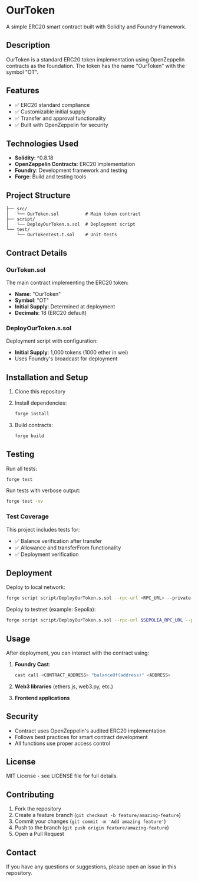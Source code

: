 # OurToken

A simple ERC20 smart contract built with Solidity and Foundry framework.

## Description

OurToken is a standard ERC20 token implementation using OpenZeppelin contracts as the foundation. The token has the name "OurToken" with the symbol "OT".

## Features

- ✅ ERC20 standard compliance
- ✅ Customizable initial supply
- ✅ Transfer and approval functionality
- ✅ Built with OpenZeppelin for security

## Technologies Used

- **Solidity**: ^0.8.18
- **OpenZeppelin Contracts**: ERC20 implementation
- **Foundry**: Development framework and testing
- **Forge**: Build and testing tools

## Project Structure

```
├── src/
│   └── OurToken.sol          # Main token contract
├── script/
│   └── DeployOurToken.s.sol  # Deployment script
└── test/
    └── OurTokenTest.t.sol    # Unit tests
```

## Contract Details

### OurToken.sol

The main contract implementing the ERC20 token:

- **Name**: "OurToken"
- **Symbol**: "OT"
- **Initial Supply**: Determined at deployment
- **Decimals**: 18 (ERC20 default)

### DeployOurToken.s.sol

Deployment script with configuration:

- **Initial Supply**: 1,000 tokens (1000 ether in wei)
- Uses Foundry's broadcast for deployment

## Installation and Setup

1. Clone this repository
2. Install dependencies:
   ```bash
   forge install
   ```

3. Build contracts:
   ```bash
   forge build
   ```

## Testing

Run all tests:
```bash
forge test
```

Run tests with verbose output:
```bash
forge test -vv
```

### Test Coverage

This project includes tests for:

- ✅ Balance verification after transfer
- ✅ Allowance and transferFrom functionality
- ✅ Deployment verification

## Deployment

Deploy to local network:
```bash
forge script script/DeployOurToken.s.sol --rpc-url <RPC_URL> --private-key <PRIVATE_KEY> --broadcast
```

Deploy to testnet (example: Sepolia):
```bash
forge script script/DeployOurToken.s.sol --rpc-url $SEPOLIA_RPC_URL --private-key $PRIVATE_KEY --broadcast --verify --etherscan-api-key $ETHERSCAN_API_KEY
```

## Usage

After deployment, you can interact with the contract using:

1. **Foundry Cast**:
   ```bash
   cast call <CONTRACT_ADDRESS> "balanceOf(address)" <ADDRESS>
   ```

2. **Web3 libraries** (ethers.js, web3.py, etc.)

3. **Frontend applications**

## Security

- Contract uses OpenZeppelin's audited ERC20 implementation
- Follows best practices for smart contract development
- All functions use proper access control

## License

MIT License - see LICENSE file for full details.

## Contributing

1. Fork the repository
2. Create a feature branch (`git checkout -b feature/amazing-feature`)
3. Commit your changes (`git commit -m 'Add amazing feature'`)
4. Push to the branch (`git push origin feature/amazing-feature`)
5. Open a Pull Request

## Contact

If you have any questions or suggestions, please open an issue in this repository.